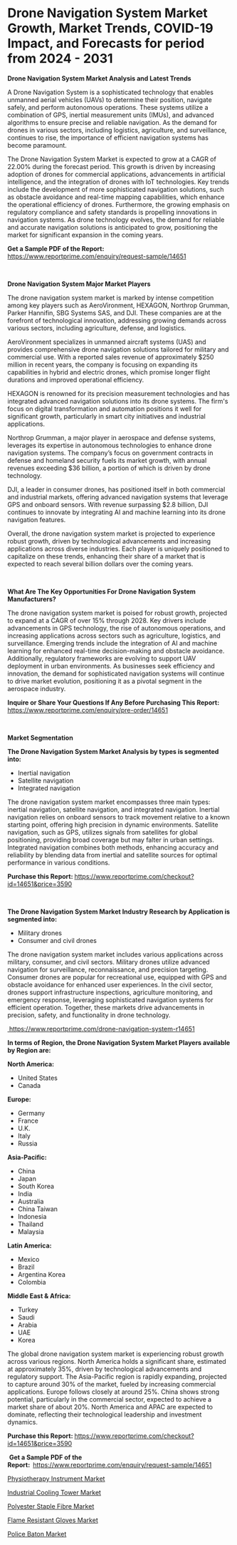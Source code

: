 <p><h1>Drone Navigation System Market Growth, Market Trends, COVID-19 Impact, and Forecasts for period from 2024 - 2031</h1></p><p><strong>Drone Navigation System Market Analysis and Latest Trends</strong></p>
<p><p>A Drone Navigation System is a sophisticated technology that enables unmanned aerial vehicles (UAVs) to determine their position, navigate safely, and perform autonomous operations. These systems utilize a combination of GPS, inertial measurement units (IMUs), and advanced algorithms to ensure precise and reliable navigation. As the demand for drones in various sectors, including logistics, agriculture, and surveillance, continues to rise, the importance of efficient navigation systems has become paramount.</p><p>The Drone Navigation System Market is expected to grow at a CAGR of 22.00% during the forecast period. This growth is driven by increasing adoption of drones for commercial applications, advancements in artificial intelligence, and the integration of drones with IoT technologies. Key trends include the development of more sophisticated navigation solutions, such as obstacle avoidance and real-time mapping capabilities, which enhance the operational efficiency of drones. Furthermore, the growing emphasis on regulatory compliance and safety standards is propelling innovations in navigation systems. As drone technology evolves, the demand for reliable and accurate navigation solutions is anticipated to grow, positioning the market for significant expansion in the coming years.</p></p>
<p><strong>Get a Sample PDF of the Report:&nbsp;</strong> <a href="https://www.reportprime.com/enquiry/request-sample/14651?utm_campaign=1119&utm_medium=2&utm_source=Github&utm_content=ia&utm_term=29112024&utm_id=drone-navigation-system">https://www.reportprime.com/enquiry/request-sample/14651</a></p>
<p>&nbsp;</p>
<p><strong>Drone Navigation System Major Market Players</strong></p>
<p><p>The drone navigation system market is marked by intense competition among key players such as AeroVironment, HEXAGON, Northrop Grumman, Parker Hannifin, SBG Systems SAS, and DJI. These companies are at the forefront of technological innovation, addressing growing demands across various sectors, including agriculture, defense, and logistics.</p><p>AeroVironment specializes in unmanned aircraft systems (UAS) and provides comprehensive drone navigation solutions tailored for military and commercial use. With a reported sales revenue of approximately $250 million in recent years, the company is focusing on expanding its capabilities in hybrid and electric drones, which promise longer flight durations and improved operational efficiency.</p><p>HEXAGON is renowned for its precision measurement technologies and has integrated advanced navigation solutions into its drone systems. The firm's focus on digital transformation and automation positions it well for significant growth, particularly in smart city initiatives and industrial applications.</p><p>Northrop Grumman, a major player in aerospace and defense systems, leverages its expertise in autonomous technologies to enhance drone navigation systems. The company’s focus on government contracts in defense and homeland security fuels its market growth, with annual revenues exceeding $36 billion, a portion of which is driven by drone technology.</p><p>DJI, a leader in consumer drones, has positioned itself in both commercial and industrial markets, offering advanced navigation systems that leverage GPS and onboard sensors. With revenue surpassing $2.8 billion, DJI continues to innovate by integrating AI and machine learning into its drone navigation features.</p><p>Overall, the drone navigation system market is projected to experience robust growth, driven by technological advancements and increasing applications across diverse industries. Each player is uniquely positioned to capitalize on these trends, enhancing their share of a market that is expected to reach several billion dollars over the coming years.</p></p>
<p>&nbsp;</p>
<p><strong>What Are The Key Opportunities For Drone Navigation System Manufacturers?</strong></p>
<p><p>The drone navigation system market is poised for robust growth, projected to expand at a CAGR of over 15% through 2028. Key drivers include advancements in GPS technology, the rise of autonomous operations, and increasing applications across sectors such as agriculture, logistics, and surveillance. Emerging trends include the integration of AI and machine learning for enhanced real-time decision-making and obstacle avoidance. Additionally, regulatory frameworks are evolving to support UAV deployment in urban environments. As businesses seek efficiency and innovation, the demand for sophisticated navigation systems will continue to drive market evolution, positioning it as a pivotal segment in the aerospace industry.</p></p>
<p><strong>Inquire or Share Your Questions If Any Before Purchasing This Report:</strong> <a href="https://www.reportprime.com/enquiry/pre-order/14651?utm_campaign=1119&utm_medium=2&utm_source=Github&utm_content=ia&utm_term=29112024&utm_id=drone-navigation-system">https://www.reportprime.com/enquiry/pre-order/14651</a></p>
<p>&nbsp;</p>
<p><strong>Market Segmentation</strong></p>
<p><strong>The Drone Navigation System Market Analysis by types is segmented into:</strong></p>
<p><ul><li>Inertial navigation</li><li>Satellite navigation</li><li>Integrated navigation</li></ul></p>
<p><p>The drone navigation system market encompasses three main types: inertial navigation, satellite navigation, and integrated navigation. Inertial navigation relies on onboard sensors to track movement relative to a known starting point, offering high precision in dynamic environments. Satellite navigation, such as GPS, utilizes signals from satellites for global positioning, providing broad coverage but may falter in urban settings. Integrated navigation combines both methods, enhancing accuracy and reliability by blending data from inertial and satellite sources for optimal performance in various conditions.</p></p>
<p><strong>Purchase this Report:&nbsp;</strong><a href="https://www.reportprime.com/checkout?id=14651&price=3590&utm_campaign=1119&utm_medium=2&utm_source=Github&utm_content=ia&utm_term=29112024&utm_id=drone-navigation-system">https://www.reportprime.com/checkout?id=14651&price=3590</a></p>
<p>&nbsp;</p>
<p><strong>The Drone Navigation System Market Industry Research by Application is segmented into:</strong></p>
<p><ul><li>Military drones</li><li>Consumer and civil drones</li></ul></p>
<p><p>The drone navigation system market includes various applications across military, consumer, and civil sectors. Military drones utilize advanced navigation for surveillance, reconnaissance, and precision targeting. Consumer drones are popular for recreational use, equipped with GPS and obstacle avoidance for enhanced user experiences. In the civil sector, drones support infrastructure inspections, agriculture monitoring, and emergency response, leveraging sophisticated navigation systems for efficient operation. Together, these markets drive advancements in precision, safety, and functionality in drone technology.</p></p>
<p><a href="https://www.reportprime.com/drone-navigation-system-r14651?utm_campaign=1119&utm_medium=2&utm_source=Github&utm_content=ia&utm_term=29112024&utm_id=drone-navigation-system">&nbsp;https://www.reportprime.com/drone-navigation-system-r14651</a></p>
<p><strong>In terms of Region, the Drone Navigation System Market Players available by Region are:</strong></p>
<p>
    <p> <strong> North America: </strong>
        <ul>
            <li>United States</li>
            <li>Canada</li>
        </ul>
        </p> 
    <p> <strong> Europe: </strong>
        <ul>
            <li>Germany</li>
            <li>France</li>
            <li>U.K.</li>
            <li>Italy</li>
            <li>Russia</li>
        </ul>
        </p> 
    <p> <strong> Asia-Pacific: </strong>
        <ul>
            <li>China</li>
            <li>Japan</li>
            <li>South Korea</li>
            <li>India</li>
            <li>Australia</li>
            <li>China Taiwan</li>
            <li>Indonesia</li>
            <li>Thailand</li>
            <li>Malaysia</li>
        </ul>
        </p> 
    <p> <strong> Latin America: </strong>
        <ul>
            <li>Mexico</li>
            <li>Brazil</li>
            <li>Argentina Korea</li>
            <li>Colombia</li>
        </ul>
        </p> 
    <p> <strong> Middle East & Africa: </strong>
        <ul>
            <li>Turkey</li>
            <li>Saudi</li>
            <li>Arabia</li>
            <li>UAE</li>
            <li>Korea</li>
        </ul>
    </p>
    </p>
<p><p>The global drone navigation system market is experiencing robust growth across various regions. North America holds a significant share, estimated at approximately 35%, driven by technological advancements and regulatory support. The Asia-Pacific region is rapidly expanding, projected to capture around 30% of the market, fueled by increasing commercial applications. Europe follows closely at around 25%. China shows strong potential, particularly in the commercial sector, expected to achieve a market share of about 20%. North America and APAC are expected to dominate, reflecting their technological leadership and investment dynamics.</p></p>
<p><strong>Purchase this Report: </strong><a href="https://www.reportprime.com/checkout?id=14651&price=3590&utm_campaign=1119&utm_medium=2&utm_source=Github&utm_content=ia&utm_term=29112024&utm_id=drone-navigation-system">https://www.reportprime.com/checkout?id=14651&price=3590</a></p>
<p>&nbsp;<strong>Get a Sample PDF of the Report:&nbsp;&nbsp;</strong><a href="https://www.reportprime.com/enquiry/request-sample/14651?utm_campaign=1119&utm_medium=2&utm_source=Github&utm_content=ia&utm_term=29112024&utm_id=drone-navigation-system">https://www.reportprime.com/enquiry/request-sample/14651</a></p>
<p><strong></strong></p>
<p><p><a href="https://www.linkedin.com/pulse/forecasting-future-physiotherapy-instrument-market-growth-lkpse?utm_campaign=1119&utm_medium=2&utm_source=Github&utm_content=ia&utm_term=29112024&utm_id=drone-navigation-system">Physiotherapy Instrument Market</a></p><p><a href="https://www.linkedin.com/pulse/industrial-cooling-tower-market-segmentation-applications-ksshe?utm_campaign=1119&utm_medium=2&utm_source=Github&utm_content=ia&utm_term=29112024&utm_id=drone-navigation-system">Industrial Cooling Tower Market</a></p><p><a href="https://www.linkedin.com/pulse/polyester-staple-fibre-market-dynamics-application-types-mmw9e?utm_campaign=1119&utm_medium=2&utm_source=Github&utm_content=ia&utm_term=29112024&utm_id=drone-navigation-system">Polyester Staple Fibre Market</a></p><p><a href="https://issuu.com/reportprime-2/docs/flame-resistant-gloves-market-size-2030.pptx?utm_campaign=1119&utm_medium=2&utm_source=Github&utm_content=ia&utm_term=29112024&utm_id=drone-navigation-system">Flame Resistant Gloves Market</a></p><p><a href="https://issuu.com/reportprime-2/docs/police-baton-market-size-2030.pptx?utm_campaign=1119&utm_medium=2&utm_source=Github&utm_content=ia&utm_term=29112024&utm_id=drone-navigation-system">Police Baton Market</a></p></p>